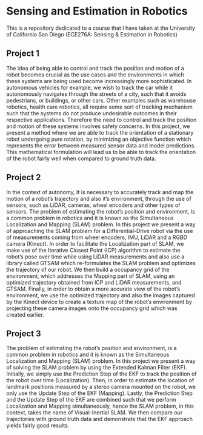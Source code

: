 # Sensing and Estimation in Robotics
This is a repository dedicated to a course that I have taken at the University of California San Diego (ECE276A: Sensing &amp; Estimation in Robotics)

## Project 1

The idea of being able to control and track the position and motion of a robot becomes crucial as the use cases and the environments in which these systems are being used become increasingly more sophisticated. In autonomous vehicles for example, we wish to track the car while it autonomously navigates through the streets of a city, such that it avoids pedestrians, or buildings, or other cars. Other examples such as warehouse robotics, health care robotics, all require some sort of tracking mechanism such that the systems do not produce undesirable outcomes in their respective applications. Therefore the need to control and track the position and motion of these systems involves safety concerns. In this project, we present a method where we are able to track the orientation of a stationary robot undergoing pure rotation, by minimizing an objective function which represents the error between measured sensor data and model predictions. This mathematical formulation will lead us to be able to track the orientation of the robot fairly well when compared to ground truth data.

## Project 2

In the context of autonomy, It is necessary to accurately track and map the motion of a robot’s trajectory and also it’s environment, through the use of sensors, such as LiDAR, cameras, wheel encoders and other types of sensors. The problem of estimating the robot’s position and environment, is a common problem in robotics and it is known as the Simultaneous Localization and Mapping (SLAM) problem. In this project we present a way of approaching the SLAM problem for a Differential-Drive robot via the use of measurements coming from wheel encoders, IMU, LiDAR and a RGBD camera (Kinect). In order to facilitate the Localization part of SLAM, we make use of the Iterative Closest Point (ICP) algorithm to estimate the robot’s pose over time while using LiDAR measurements and also use a library called GTSAM which re-formulates the SLAM problem and optimizes the trajectory of our robot. We then build a occupancy grid of the environment, which addresses the Mapping part of SLAM, using an optimized trajectory obtained from ICP and LiDAR measurements, and GTSAM. Finally, in order to obtain a more accurate view of the robot’s environment, we use the optimized trajectory and also the images captured by the Kinect device to create a texture map of the robot’s environment by projecting these camera images onto the occupancy grid which was created earlier.

## Project 3

The problem of estimating the robot’s position and environment, is a common problem in robotics and it is known as the Simultaneous Localization and Mapping (SLAM) problem. In this project we present a way of solving the SLAM problem by using the Extended Kalman Filter (EKF). Initially, we simply use the Prediction Step of the EKF to track the position of the robot over time (Localization). Then, in order to estimate the location of landmark positions measured by a stereo camera mounted on the robot, we only use the Update Step of the EKF (Mapping). Lastly, the Prediction Step and the Update Step of the EKF are combined such that we perform Localization and Mapping simultaneously, hence the SLAM problem, in this context, takes the name of Visual-Inertial SLAM. We then compare our trajectories with ground truth data and demonstrate that the EKF approach yields fairly good results.
